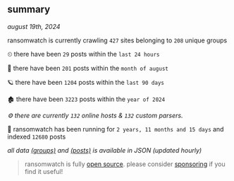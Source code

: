
## summary
_august 19th, 2024_

ransomwatch is currently crawling `427` sites belonging to `208` unique groups

⏲ there have been `29` posts within the `last 24 hours`

🦈 there have been `201` posts within the `month of august`

🪐 there have been `1204` posts within the `last 90 days`

🏚 there have been `3223` posts within the `year of 2024`

_⚙️ there are currently `132` online hosts & `132` custom parsers._

🦕 ransomwatch has been running for `2 years, 11 months and 15 days` and indexed `12680` posts

_all data  [(groups)](http://ransomwhat.telemetry.ltd/groups) and [(posts)](http://ransomwhat.telemetry.ltd/posts) is available in JSON (updated hourly)_

> ransomwatch is fully [open source](https://github.com/joshhighet/ransomwatch#ransomwatch--). please consider [sponsoring](https://github.com/sponsors/joshhighet) if you find it useful!
